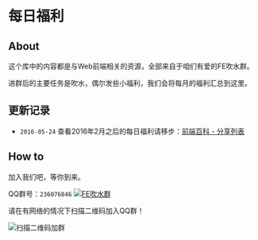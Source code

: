 每日福利
=============

## About

这个库中的内容都是与Web前端相关的资源，全部来自于咱们有爱的FE吹水群。

进群后的主要任务是吹水，偶尔发些小福利，我们会将每月的福利汇总到这里。

## 更新记录

- `2016-05-24` 查看2016年2月之后的每日福利请移步：[前端百科 - 分享列表](http://f2er.info/collection)

## How to

加入我们吧，等你到来。

QQ群号：`236076846`  <a target="_blank" href="http://shang.qq.com/wpa/qunwpa?idkey=b08eaae79775dad8e5df7bbe8293acc5ee7f5bebefd319ed484777e38b8c6e37"><img border="0" src="http://pub.idqqimg.com/wpa/images/group.png" alt="FE吹水群" title="FE吹水群"></a>

请在有网络的情况下扫描二维码加入QQ群！

![扫描二维码加群](http://ww1.sinaimg.cn/bmiddle/69326123jw1euyruwbtjej20460460su.jpg)
